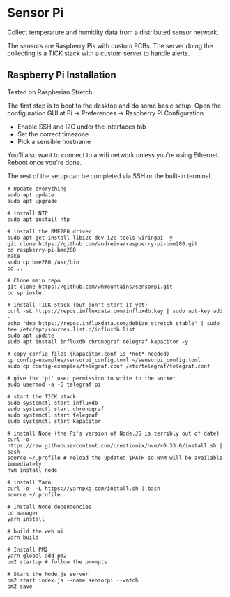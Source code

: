 # Sensor Pi

Collect temperature and humidity data from a distributed sensor network.

The sensors are Raspberry Pis with custom PCBs. The server doing the collecting
is a TICK stack with a custom server to handle alerts.

## Raspberry Pi Installation

Tested on Raspberian Stretch.

The first step is to boot to the desktop and do some basic setup. Open the configuration GUI at Pi -> Preferences -> Raspberry Pi Configuration.

* Enable SSH and I2C under the interfaces tab
* Set the correct timezone
* Pick a sensible hostname

You'll also want to connect to a wifi network unless you're using Ethernet. Reboot once you're done.

The rest of the setup can be completed via SSH or the built-in terminal.

```shell
# Update everything
sudo apt update
sudo apt upgrade

# install NTP
sudo apt install ntp

# install the BME280 driver
sudo apt-get install libi2c-dev i2c-tools wiringpi -y
git clone https://github.com/andreiva/raspberry-pi-bme280.git
cd raspberry-pi-bme280
make
sudo cp bme280 /usr/bin
cd ..

# Clone main repo
git clone https://github.com/whmountains/sensorpi.git
cd sprinkler

# install TICK stack (but don't start it yet)
curl -sL https://repos.influxdata.com/influxdb.key | sudo apt-key add -
echo "deb https://repos.influxdata.com/debian stretch stable" | sudo tee /etc/apt/sources.list.d/influxdb.list
sudo apt update
sudo apt install influxdb chronograf telegraf kapacitor -y

# copy config files (kapacitor.conf is *not* needed)
cp config-examples/sensorpi_config.toml ~/sensorpi_config.toml
sudo cp config-examples/telegraf.conf /etc/telegraf/telegraf.conf

# give the 'pi' user permission to write to the socket
sudo usermod -a -G telegraf pi

# start the TICK stack
sudo systemctl start influxdb
sudo systemctl start chronograf
sudo systemctl start telegraf
sudo systemctl start kapacitor

# install Node (the Pi's version of Node.JS is terribly out of date)
curl -o- https://raw.githubusercontent.com/creationix/nvm/v0.33.6/install.sh | bash
source ~/.profile # reload the updated $PATH so NVM will be available immediately
nvm install node

# install Yarn
curl -o- -L https://yarnpkg.com/install.sh | bash
source ~/.profile

# Install Node dependencies
cd manager
yarn install

# build the web ui
yarn build

# Install PM2
yarn global add pm2
pm2 startup # follow the prompts

# Start the Node.js server
pm2 start index.js --name sensorpi --watch
pm2 save
```
